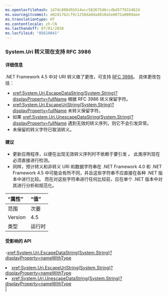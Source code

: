 ```yaml
---
ms.openlocfilehash: 1d7dc808d5b514acc582675d6ccdbd5778314624
ms.sourcegitcommit: e02d17b2cf9c1258dadda4810a5e6072a0089aee
ms.translationtype: HT
ms.contentlocale: zh-CN
ms.lasthandoff: 07/01/2020
ms.locfileid: "85619841"
---
```

### <a name="systemuri-escaping-now-supports-rfc-3986"></a>System.Uri 转义现在支持 RFC 3986

#### <a name="details"></a>详细信息

.NET Framework 4.5 中对 URI 转义做了更改，可支持 [RFC 3986](https://tools.ietf.org/html/rfc3986)。 具体更改包括：<ul><li><xref:System.Uri.EscapeDataString(System.String)?displayProperty=fullName> 根据 RFC 3986 转义保留字符。</li><li><xref:System.Uri.EscapeUriString(System.String)?displayProperty=fullName> 未转义保留字符。</li><li>如果 <xref:System.Uri.UnescapeDataString(System.String)?displayProperty=fullName> 遇到无效的转义序列，则它不会引发异常。</li><li>未保留的转义字符已取消转义。</li></ul>

#### <a name="suggestion"></a>建议

<ul><li>更新应用程序，以便在出现无效转义序列时不依赖于要引发 <xref:System.Uri.UnescapeDataString(System.String)?displayProperty=fullName>。 此类序列现在必须直接进行检测。</li><li>同样，预计转义和非转义 URI 和数据字符串在 .NET Framework 4.0 和 .NET Framework 4.5 中可能会有所不同，并且这些字符串不应直接在各种 .NET 版本中进行比较。 而在对这些字符串进行任何比较前，应在单个 .NET 版本中对其进行分析和规范化。</li></ul>

| “属性”    | “值”       |
|:--------|:------------|
| 范围   |次要|
|Version|4.5|
|类型|运行时

#### <a name="affected-apis"></a>受影响的 API

-<xref:System.Uri.EscapeDataString(System.String)?displayProperty=nameWithType></li><li><xref:System.Uri.EscapeUriString(System.String)?displayProperty=nameWithType></li><li><xref:System.Uri.UnescapeDataString(System.String)?displayProperty=nameWithType></li></ul>|
